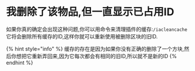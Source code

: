 # 我删除了该物品,但一直显示已占用ID

如果你真的确定会出现这种问题,你可以用命令来清理插件的缓存:`/iacleancache`  
它将会删除所有缓存的ID,这样你就可以重新使用被删除区块的旧ID.

{% hint style="info" %}
缓存的存在是因为如果你没有正确的删除了一个方块,然后你想把它重新弄回来,因为它每次都会有相同的旧ID,所以就不是新的ID
{% endhint %}


